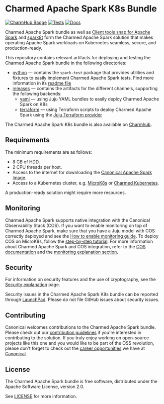 # Charmed Apache Spark K8s Bundle

[![CharmHub Badge](https://charmhub.io/spark-k8s-bundle/badge.svg)](https://charmhub.io/spark-k8s-bundle)
[![Tests](https://github.com/canonical/spark-k8s-bundle/actions/workflows/ci-tests.yaml/badge.svg?branch=main)](https://github.com/canonical/spark-k8s-bundle/actions/workflows/ci-tests.yaml?query=branch%3Amain)
[![Docs](https://github.com/canonical/spark-k8s-bundle/actions/workflows/sync_docs.yaml/badge.svg)](https://github.com/canonical/spark-k8s-bundle/actions/workflows/sync_docs.yaml)
<!-- [![Release](https://github.com/canonical/spark-k8s-bundle/actions/workflows/ci-checks.yaml/badge.svg)](https://github.com/canonical/spark-k8s-bundle/actions/workflows/ci-checks.yaml) -->

Charmed Apache Spark bundle as well as [Client tools snap for Apache Spark](https://snapcraft.io/spark-client) and [spark8t](https://github.com/canonical/spark-k8s-toolkit-py) form the Charmed Apache Spark solution that makes operating Apache Spark workloads on Kubernetes seamless, secure, and production-ready.

This repository contains relevant artifacts for deploying and testing the Charmed Apache Spark bundle in the following directories:

* [python](./python) — contains the `spark-test` package that provides  utilities and fixtures to easily implement Charmed Apache Spark tests. Find more information in its [readme file](./python/README.md)
* [releases](./releases) — contains the artifacts for the different channels, supporting the following backends:
  * [yaml](./releases/3.4/yaml) — using Juju YAML bundles to easily deploy Charmed Apache Spark on K8s
  * [terraform](releases/3.4/terraform) — using Terraform scripts to deploy Charmed Apache Spark using the [Juju Terraform provider](https://github.com/juju/terraform-provider-juju)

The Charmed Apache Spark K8s bundle is also available on [Charmhub](https://charmhub.io/spark-k8s-bundle).

## Requirements

The minimum requirements are as follows:

* 8 GB of HDD.
* 2 CPU threads per host.
* Access to the internet for downloading the [Canonical Apache Spark Image](https://github.com/canonical/charmed-spark-rock/pkgs/container/charmed-spark).
* Access to a Kubernetes cluster, e.g. [MicroK8s](https://microk8s.io/) or [Charmed Kubernetes](https://ubuntu.com/kubernetes/charmed-k8s).

A production-ready solution might require more resources.

<!-- ## Relations -->

## Monitoring

Charmed Apache Spark supports native integration with the Canonical Observability Stack (COS). If you want to enable monitoring on top of Charmed Apache Spark, make sure that you have a Juju model with COS correctly deployed and see the [How to enable monitoring guide](https://charmhub.io/spark-k8s-bundle/docs/h-spark-monitoring). To deploy COS on MicroK8s, follow the [step-by-step tutorial](https://charmhub.io/topics/canonical-observability-stack/tutorials/install-microk8s). For more information about Charmed Apache Spark and COS integration, refer to the [COS documentation](https://charmhub.io/topics/canonical-observability-stack) and the [monitoring explanation section](/t/charmed-spark-documentation-explanation-monitoring/14299).

## Security

For information on security features and the use of cryptography, see the [Security explanation](https://charmhub.io/spark-k8s-bundle/docs/e-security) page.

Security issues in the Charmed Apache Spark K8s bundle can be reported through [LaunchPad](https://wiki.ubuntu.com/DebuggingSecurity#How%20to%20File). Please do not file GitHub issues about security issues.

## Contributing

Canonical welcomes contributions to the Charmed Apache Spark bundle. Please check out our [contribution guidelines](python/CONTRIBUTING.md) if you're interested in contributing to the solution. If you truly enjoy working on open-source projects like this one and you would like to be part of the OSS revolution, please don't forget to check out the [career opportunities](https://canonical.com/careers/all) we have at [Canonical](https://canonical.com/).  

## License

The Charmed Apache Spark bundle is free software, distributed under the Apache Software License, version 2.0.

See [LICENSE](LICENSE) for more information.
